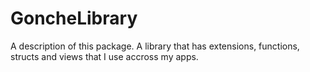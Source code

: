 # GoncheLibrary

A description of this package.
A library that has extensions, functions, structs and views that I use accross my apps.
